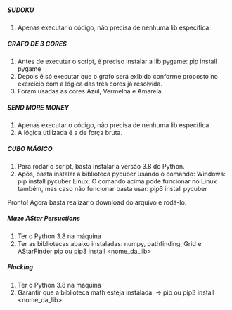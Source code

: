 ##### SUDOKU #####
1. Apenas executar o código, não precisa de nenhuma lib específica.


##### GRAFO DE 3 CORES #####
1. Antes de executar o script, é preciso instalar a lib pygame: pip install pygame
2. Depois é só executar que o grafo será exibido conforme proposto no exercício
   com a lógica das três cores já resolvida.
3. Foram usadas as cores Azul, Vermelha e Amarela


##### SEND MORE MONEY #####
1. Apenas executar o código, não precisa de nenhuma lib específica.
2. A lógica utilizada é a de força bruta.



##### CUBO MÁGICO #####
1. Para rodar o script, basta instalar a versão 3.8 do Python.
2. Após, basta instalar a biblioteca pycuber usando o comando:
Windows: pip install pycuber
Linux: O comando acima pode funcionar no Linux também, mas caso não funcionar basta usar: pip3 install pycuber

Pronto! Agora basta realizar o download do arquivo e rodá-lo.



##### Maze AStar Persuctions #####
1. Ter o Python 3.8 na máquina
2. Ter as bibliotecas abaixo instaladas:
numpy, pathfinding, Grid e AStarFinder
pip ou pip3 install <nome_da_lib>



##### Flocking #####
1. Ter o Python 3.8 na máquina
2. Garantir que a biblioteca math esteja instalada. -> pip ou pip3 install <nome_da_lib>
